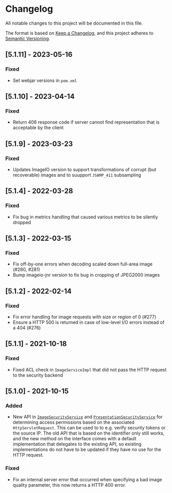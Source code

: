 # Changelog
All notable changes to this project will be documented in this file.

The format is based on [Keep a Changelog](https://keepachangelog.com/en/1.0.0/),
and this project adheres to [Semantic Versioning](https://semver.org/spec/v2.0.0.html).

## [5.1.11] - 2023-05-16
### Fixed
- Set webjar versions in `pom.xml`

## [5.1.10] - 2023-04-14
### Fixed
- Return 406 response code if server cannot find representation that is acceptable by the client

## [5.1.9] - 2023-03-23
### Fixed
- Updates ImageIO version to support transformations of corrupt (but recoverable) images and to suupport `JSAMP_411` subsampling

## [5.1.4] - 2022-03-28
### Fixed
- Fix bug in metrics handling that caused various metrics to be silently dropped

## [5.1.3] - 2022-03-15
### Fixed
- Fix off-by-one errors when decoding scaled down full-area image (#280, #281)
- Bump imageio-jnr version to fix bug in cropping of JPEG2000 images

## [5.1.2] - 2022-02-14
### Fixed
- Fix error handling for image requests with size or region of 0 (#277)
- Ensure a HTTP 500 is returned in case of low-level I/O errors instead of a 404 (#276)

## [5.1.1] - 2021-10-18
### Fixed
- Fixed ACL check in `ImageServiceImpl` that did not pass the HTTP request to the security backend

## [5.1.0] - 2021-10-15
### Added
- New API in [`ImageSecurityService`][api-image] and [`PresentationSecurityService`][api-presentation]
  for determining access permissions based on the associated `HttpServletRequest`.
  This can be used to to e.g. verify security tokens or the source IP. The old API that
  is based on the identifier only still works, and the new method on the interface comes
  with a default implementation that delegates to the existing API, so existing
  implementations do not have to be updated if they have no use for the HTTP request.

[api-image]: https://github.com/dbmdz/iiif-server-hymir/blob/main/src/main/java/de/digitalcollections/iiif/hymir/image/business/api/ImageSecurityService.java
[api-presentation]: https://github.com/dbmdz/iiif-server-hymir/blob/main/src/main/java/de/digitalcollections/iiif/hymir/presentation/business/api/PresentationSecurityService.java

### Fixed
- Fix an internal server error that occurred when specifying a bad image quality parameter,
  this now returns a HTTP 400 error.
